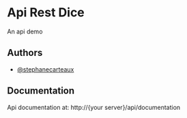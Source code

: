 
# Api Rest Dice

An api demo


## Authors

- [@stephanecarteaux](https://github.com/StephaneCarteaux)


## Documentation

Api documentation at: http://{your server}/api/documentation